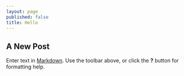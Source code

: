 ```yaml
---
layout: page
published: false
title: Hello
---
```

## A New Post

Enter text in [Markdown](http://daringfireball.net/projects/markdown/). Use the toolbar above, or click the **?** button for formatting help.
